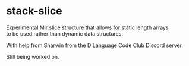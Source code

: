 # stack-slice

Experimental Mir slice structure that allows for static length arrays  
to be used rather than dynamic data structures.

With help from Snarwin from the D Language Code Club Discord server.

Still being worked on.
